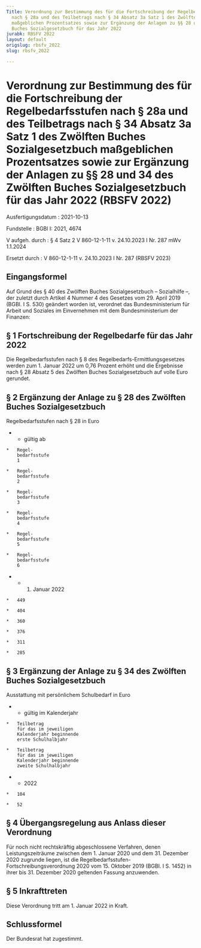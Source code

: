 ```yaml
---
Title: Verordnung zur Bestimmung des für die Fortschreibung der Regelbedarfsstufen
  nach § 28a und des Teilbetrags nach § 34 Absatz 3a Satz 1 des Zwölften Buches Sozialgesetzbuch
  maßgeblichen Prozentsatzes sowie zur Ergänzung der Anlagen zu §§ 28 und 34 des Zwölften
  Buches Sozialgesetzbuch für das Jahr 2022
jurabk: RBSFV 2022
layout: default
origslug: rbsfv_2022
slug: rbsfv_2022

---
```


# Verordnung zur Bestimmung des für die Fortschreibung der Regelbedarfsstufen nach § 28a und des Teilbetrags nach § 34 Absatz 3a Satz 1 des Zwölften Buches Sozialgesetzbuch maßgeblichen Prozentsatzes sowie zur Ergänzung der Anlagen zu §§ 28 und 34 des Zwölften Buches Sozialgesetzbuch für das Jahr 2022 (RBSFV 2022)

Ausfertigungsdatum
:   2021-10-13

Fundstelle
:   BGBl I: 2021, 4674

V aufgeh. durch
:   § 4 Satz 2 V 860-12-1-11 v. 24.10.2023 I Nr. 287 mWv 1.1.2024

Ersetzt durch
:   V 860-12-1-11 v. 24.10.2023 I Nr. 287 (RBSFV 2023)

[^F1_818755_BJNR467400021]:     Diese Verordnung ersetzt die gleichnamige Verordnung vom 23. September
    2021 (BGBl. I S. 4389).


## Eingangsformel

Auf Grund des § 40 des Zwölften Buches Sozialgesetzbuch – Sozialhilfe
–, der zuletzt durch Artikel 4 Nummer 4 des Gesetzes vom 29. April
2019 (BGBl. I S. 530) geändert worden ist, verordnet das
Bundesministerium für Arbeit und Soziales im Einvernehmen mit dem
Bundesministerium der Finanzen:


## § 1 Fortschreibung der Regelbedarfe für das Jahr 2022

Die Regelbedarfsstufen nach § 8 des Regelbedarfs-Ermittlungsgesetzes
werden zum 1. Januar 2022 um 0,76 Prozent erhöht und die Ergebnisse
nach § 28 Absatz 5 des Zwölften Buches Sozialgesetzbuch auf volle Euro
gerundet.


## § 2 Ergänzung der Anlage zu § 28 des Zwölften Buches Sozialgesetzbuch

Regelbedarfsstufen nach § 28 in Euro

*    *   gültig ab

    *   Regel-
        bedarfsstufe
        1

    *   Regel-
        bedarfsstufe
        2

    *   Regel-
        bedarfsstufe
        3

    *   Regel-
        bedarfsstufe
        4

    *   Regel-
        bedarfsstufe
        5

    *   Regel-
        bedarfsstufe
        6


*    *   1. Januar 2022

    *   449

    *   404

    *   360

    *   376

    *   311

    *   285





## § 3 Ergänzung der Anlage zu § 34 des Zwölften Buches Sozialgesetzbuch

Ausstattung mit persönlichem Schulbedarf in Euro

*    *   gültig im Kalenderjahr

    *   Teilbetrag
        für das im jeweiligen
        Kalenderjahr beginnende
        erste Schulhalbjahr

    *   Teilbetrag
        für das im jeweiligen
        Kalenderjahr beginnende
        zweite Schulhalbjahr


*    *   2022

    *   104

    *   52





## § 4 Übergangsregelung aus Anlass dieser Verordnung

Für noch nicht rechtskräftig abgeschlossene Verfahren, denen
Leistungszeiträume zwischen dem 1. Januar 2020 und dem 31. Dezember
2020 zugrunde liegen, ist die Regelbedarfsstufen-
Fortschreibungsverordnung 2020 vom 15. Oktober 2019 (BGBl. I S. 1452)
in ihrer bis 31. Dezember 2020 geltenden Fassung anzuwenden.


## § 5 Inkrafttreten

Diese Verordnung tritt am 1. Januar 2022 in Kraft.


## Schlussformel

Der Bundesrat hat zugestimmt.

